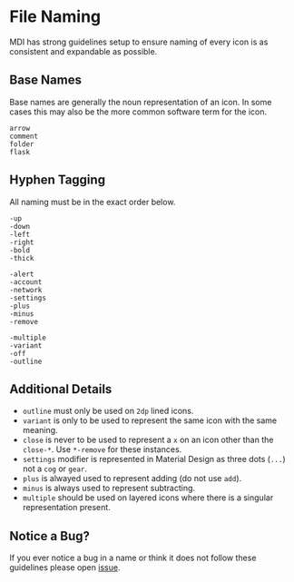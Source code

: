 # File Naming

MDI has strong guidelines setup to ensure naming of every icon is as consistent and expandable as possible.

## Base Names

Base names are generally the noun representation of an icon. In some cases this may also be the more common software term for the icon.

```text
arrow
comment
folder
flask
```

## Hyphen Tagging

All naming must be in the exact order below.

```text
-up
-down
-left
-right
-bold
-thick

-alert
-account
-network
-settings
-plus
-minus
-remove

-multiple
-variant
-off
-outline
```

## Additional Details

- `outline` must only be used on `2dp` lined icons.
- `variant` is only to be used to represent the same icon with the same meaning.
- `close` is never to be used to represent a `x` on an icon other than the `close-*`. Use `*-remove` for these instances.
- `settings` modifier is represented in Material Design as three dots (`...`) not a `cog` or `gear`.
- `plus` is alwayed used to represent adding (do not use `add`).
- `minus` is always used to represent subtracting.
- `multiple` should be used on layered icons where there is a singular representation present.

## Notice a Bug?

If you ever notice a bug in a name or think it does not follow these guidelines please open [issue](https://github.com/Templarian/MaterialDesign/issues).